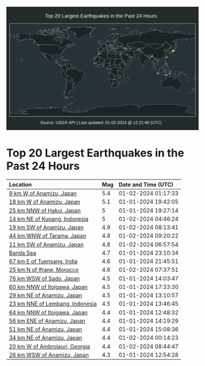 ![Map](./map.png)

# Top 20 Largest Earthquakes in the Past 24 Hours

| Location | Mag | Date and Time (UTC) |
|:---|:---|:---|
| [9 km W of Anamizu, Japan](https://earthquake.usgs.gov/earthquakes/eventpage/us6000m12f) | 5.4 | 01-02-2024 01:17:33 |
| [18 km W of Anamizu, Japan](https://earthquake.usgs.gov/earthquakes/eventpage/us6000m113) | 5.1 | 01-01-2024 19:42:05 |
| [25 km NNW of Hakui, Japan](https://earthquake.usgs.gov/earthquakes/eventpage/us6000m110) | 5 | 01-01-2024 19:27:14 |
| [14 km NE of Kupang, Indonesia](https://earthquake.usgs.gov/earthquakes/eventpage/us6000m12y) | 5 | 01-02-2024 04:46:24 |
| [19 km SW of Anamizu, Japan](https://earthquake.usgs.gov/earthquakes/eventpage/us6000m13q) | 4.9 | 01-02-2024 08:13:41 |
| [44 km WNW of Tarama, Japan](https://earthquake.usgs.gov/earthquakes/eventpage/us6000m13z) | 4.8 | 01-02-2024 09:20:22 |
| [11 km SW of Anamizu, Japan](https://earthquake.usgs.gov/earthquakes/eventpage/us6000m13h) | 4.8 | 01-02-2024 06:57:54 |
| [Banda Sea](https://earthquake.usgs.gov/earthquakes/eventpage/us6000m120) | 4.7 | 01-01-2024 23:10:34 |
| [67 km E of Tuensang, India](https://earthquake.usgs.gov/earthquakes/eventpage/us6000m11n) | 4.6 | 01-01-2024 21:45:51 |
| [25 km N of Ifrane, Morocco](https://earthquake.usgs.gov/earthquakes/eventpage/us6000m13n) | 4.6 | 01-02-2024 07:37:51 |
| [76 km WSW of Sado, Japan](https://earthquake.usgs.gov/earthquakes/eventpage/us6000m0zl) | 4.5 | 01-01-2024 14:03:47 |
| [60 km NNW of Itoigawa, Japan](https://earthquake.usgs.gov/earthquakes/eventpage/us6000m10e) | 4.5 | 01-01-2024 17:33:30 |
| [29 km NE of Anamizu, Japan](https://earthquake.usgs.gov/earthquakes/eventpage/us6000m0zf) | 4.5 | 01-01-2024 13:10:57 |
| [23 km NNE of Lembang, Indonesia](https://earthquake.usgs.gov/earthquakes/eventpage/us6000m0zk) | 4.5 | 01-01-2024 13:46:45 |
| [64 km NNW of Itoigawa, Japan](https://earthquake.usgs.gov/earthquakes/eventpage/us6000m0z9) | 4.4 | 01-01-2024 12:48:32 |
| [56 km ENE of Anamizu, Japan](https://earthquake.usgs.gov/earthquakes/eventpage/us6000m0zr) | 4.4 | 01-01-2024 14:19:29 |
| [51 km NE of Anamizu, Japan](https://earthquake.usgs.gov/earthquakes/eventpage/us6000m101) | 4.4 | 01-01-2024 15:08:36 |
| [34 km NE of Anamizu, Japan](https://earthquake.usgs.gov/earthquakes/eventpage/us6000m128) | 4.4 | 01-02-2024 00:14:23 |
| [20 km W of Ambrolauri, Georgia](https://earthquake.usgs.gov/earthquakes/eventpage/us6000m13r) | 4.4 | 01-02-2024 08:44:47 |
| [26 km WSW of Anamizu, Japan](https://earthquake.usgs.gov/earthquakes/eventpage/us6000m0zj) | 4.3 | 01-01-2024 12:54:28 |
